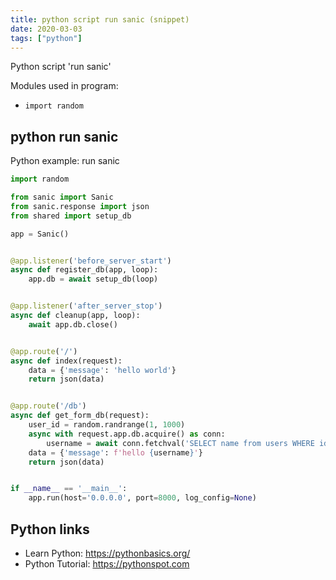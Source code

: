 ```yaml
---
title: python script run sanic (snippet)
date: 2020-03-03
tags: ["python"]
---
```

Python script 'run sanic'


Modules used in program: 
* `import random`

## python run sanic

Python example: run sanic

```python
import random

from sanic import Sanic
from sanic.response import json
from shared import setup_db

app = Sanic()


@app.listener('before_server_start')
async def register_db(app, loop):
    app.db = await setup_db(loop)


@app.listener('after_server_stop')
async def cleanup(app, loop):
    await app.db.close()


@app.route('/')
async def index(request):
    data = {'message': 'hello world'}
    return json(data)


@app.route('/db')
async def get_form_db(request):
    user_id = random.randrange(1, 1000)
    async with request.app.db.acquire() as conn:
        username = await conn.fetchval('SELECT name from users WHERE id=$1', user_id)
    data = {'message': f'hello {username}'}
    return json(data)


if __name__ == '__main__':
    app.run(host='0.0.0.0', port=8000, log_config=None)


```

## Python links

- Learn Python: https://pythonbasics.org/
- Python Tutorial: https://pythonspot.com
